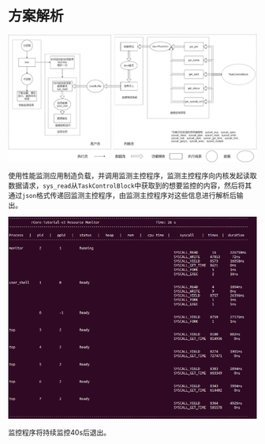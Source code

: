# 方案解析

<img src="./资源文件/实验七.assets/流程图.png" alt="image-20210531141431138" style="zoom:50%;" />

使用性能监测应用制造负载，并调用监测主控程序，监测主控程序向内核发起读取数据请求，`sys_read`从`TaskControlBlock`中获取到的想要监控的内容，然后将其通过`json`格式传递回监测主控程序，由监测主控程序对这些信息进行解析后输出。

<img src="./资源文件/实验七.assets/成果展示.png" alt="image-20210531141431138" style="zoom:100%;" />

监控程序将持续监控40s后退出。

